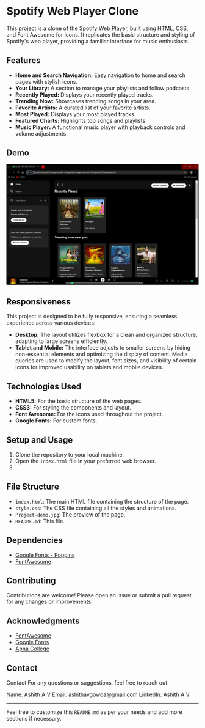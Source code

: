 # Spotify Web Player Clone

This project is a clone of the Spotify Web Player, built using HTML, CSS, and Font Awesome for icons. It replicates the basic structure and styling of Spotify's web player, providing a familiar interface for music enthusiasts.

## Features

- **Home and Search Navigation:** Easy navigation to home and search pages with stylish icons.
- **Your Library:** A section to manage your playlists and follow podcasts.
- **Recently Played:** Displays your recently played tracks.
- **Trending Now:** Showcases trending songs in your area.
- **Favorite Artists:** A curated list of your favorite artists.
- **Most Played:** Displays your most played tracks.
- **Featured Charts:** Highlights top songs and playlists.
- **Music Player:** A functional music player with playback controls and volume adjustments.

## Demo

![Project Demo](Project-demo.jpg)

## Responsiveness

This project is designed to be fully responsive, ensuring a seamless experience across various devices:

- **Desktop:** The layout utilizes flexbox for a clean and organized structure, adapting to large screens efficiently.
- **Tablet and Mobile:** The interface adjusts to smaller screens by hiding non-essential elements and optimizing the display of content. Media queries are used to modify the layout, font sizes, and visibility of certain icons for improved usability on tablets and mobile devices.

## Technologies Used

- **HTML5:** For the basic structure of the web pages.
- **CSS3:** For styling the components and layout.
- **Font Awesome:** For the icons used throughout the project.
- **Google Fonts:** For custom fonts.

## Setup and Usage

1. Clone the repository to your local machine.
2. Open the `index.html` file in your preferred web browser.
3. 
## File Structure

- `index.html`: The main HTML file containing the structure of the page.
- `style.css`: The CSS file containing all the styles and animations.
- `Project-demo.jpg`: The preview of the page.
- `README.md`: This file.

## Dependencies

- [Google Fonts - Poppins](https://fonts.googleapis.com/css2?family=Poppins&display=swap)
- [FontAwesome](https://cdnjs.cloudflare.com/ajax/libs/font-awesome/6.4.0/css/all.min.css)

## Contributing

Contributions are welcome! Please open an issue or submit a pull request for any changes or improvements.

## Acknowledgments

- [FontAwesome](https://fontawesome.com/)
- [Google Fonts](https://fonts.google.com/)
- [Apna College](https://www.apnacollege.in/home-post-login)

## Contact

Contact
For any questions or suggestions, feel free to reach out.

Name: Ashith A V
Email: ashithavgowda@gmail.com
LinkedIn: Ashith A V

---

Feel free to customize this `README.md` as per your needs and add more sections if necessary.
